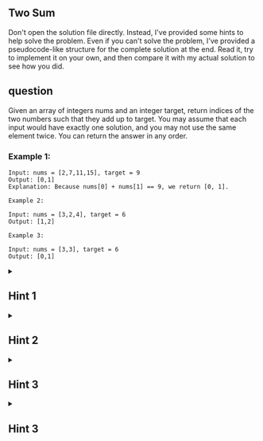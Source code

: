 ## Two Sum
Don't open the solution file directly. Instead, I've provided some hints to help solve the problem. Even if you can't solve the problem, I've provided a pseudocode-like structure for the complete solution at the end. Read it, try to implement it on your own, and then compare it with my actual solution to see how you did.

## question 
Given an array of integers nums and an integer target, return indices of the two numbers such that they add up to target.
You may assume that each input would have exactly one solution, and you may not use the same element twice.
You can return the answer in any order.
### Example 1:
```
Input: nums = [2,7,11,15], target = 9
Output: [0,1]
Explanation: Because nums[0] + nums[1] == 9, we return [0, 1].
```
```
Example 2:

Input: nums = [3,2,4], target = 6
Output: [1,2]
```
```
Example 3:

Input: nums = [3,3], target = 6
Output: [0,1]
```
<details>
  <summary><h2> Hint 1</h2></summary>
  <p>The most brute force way is to consider every combination of the array, but there is an optimal way to take combination by fixing a number x.</p>
</details>
<details>
  <summary><h2> Hint 2</h2></summary>
  <p>If you have a number, let's say 'x,' we know that 'target - x' yields some values. Check whether that number exists in the array</p>
</details>
<details>
  <summary><h2> Hint 3</h2></summary>
  <p>Instead of still doing it in a brute force manner, try to think of a data structure that can help you solve it in linear time.</p>
</details>
<details>
  <summary><h2> Hint 3</h2></summary>
  <p>Use hashmap to solve by storing the 'target - x' as a key and index as a value.</p>
</details>


